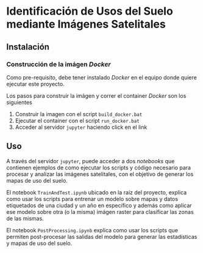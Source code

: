 # Identificación de Usos del Suelo mediante Imágenes Satelitales

## Instalación

### Construcción de la imágen _Docker_

Como pre-requisito, debe tener instalado _Docker_ en el equipo donde quiere
ejecutar este proyecto. 

Los pasos para construir la imágen y correr el container _Docker_ son los
siguientes

1. Construir la imagen con el script `build_docker.bat`
2. Ejecutar el container con el script  `run_docker.bat`
3. Acceder al servidor `jupyter` haciendo click en el link

## Uso

A través del servidor `jupyter`, puede acceder a dos _notebooks_ que contienen
ejemplos de como ejecutar los scripts y código necesario para procesar y
analizar las imágenes satelitales, con el objetivo de generar los mapas de uso
del suelo.

El notebook `TrainAndTest.ipynb` ubicado en la raíz del proyecto, explica como
usar los scripts para entrenar un modelo sobre mapas y datos etiquetados de una
ciudad y un año en específico y además como aplicar ese modelo sobre otra (o la
misma) imágen raster para clasificar las zonas de las mismas. 

El notebook `PostProcessing.ipynb` explica como usar los scripts que permiten
post-procesar las salidas del modelo para generar las estadísticas y mapas de
uso del suelo.
